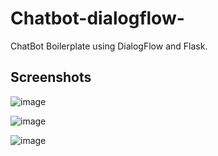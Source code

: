 # Chatbot-dialogflow-

ChatBot Boilerplate using DialogFlow and Flask.

## Screenshots
![image](https://user-images.githubusercontent.com/68815179/199176367-c7ed8fe6-6cd1-48a4-8aec-a44f2ad23d34.png)

![image](https://user-images.githubusercontent.com/68815179/199175564-069a2f3e-b645-4af3-99cf-1ffc4d71ae63.png)

![image](https://user-images.githubusercontent.com/68815179/199175598-9b1af7c7-c4dd-46b6-aaef-de615dcd5df1.png)

